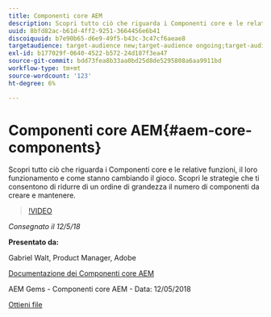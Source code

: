 ```yaml
---
title: Componenti core AEM
description: Scopri tutto ciò che riguarda i Componenti core e le relative funzioni, il loro funzionamento e come stanno cambiando il gioco. Scopri le strategie che ti consentono di ridurre di un ordine di grandezza il numero di componenti da creare e mantenere.
uuid: 8bfd82ac-b61d-4ff2-9251-3664456e6b41
discoiquuid: b7e90b65-d6e9-49f5-b43c-3c47cf6aeae8
targetaudience: target-audience new;target-audience ongoing;target-audience upgrader
exl-id: b177029f-0640-4522-b572-24d187f3ea47
source-git-commit: bdd73fea8b33aa0bd25d8de5295808a6aa9911bd
workflow-type: tm+mt
source-wordcount: '123'
ht-degree: 6%

---
```


# Componenti core AEM{#aem-core-components}

Scopri tutto ciò che riguarda i Componenti core e le relative funzioni, il loro funzionamento e come stanno cambiando il gioco. Scopri le strategie che ti consentono di ridurre di un ordine di grandezza il numero di componenti da creare e mantenere.

>[!VIDEO](https://video.tv.adobe.com/v/25674/)

*Consegnato il 12/5/18*

**Presentato da:**

Gabriel Walt, Product Manager, Adobe

[Documentazione dei Componenti core AEM](https://helpx.adobe.com/experience-manager/core-components/user-guide.html)

AEM Gems - Componenti core AEM - Data: 12/05/2018

[Ottieni file](assets/aem-gems-aem-sitescorecomponents-12052018.pdf)
